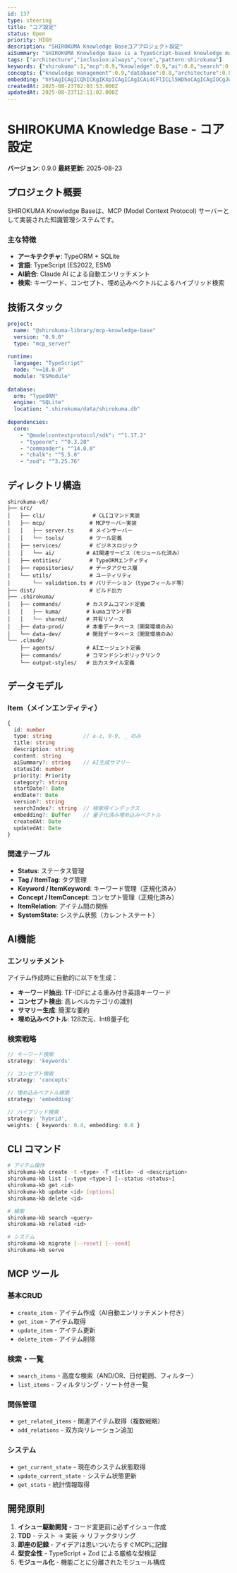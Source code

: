 ```yaml
---
id: 137
type: steering
title: "コア設定"
status: Open
priority: HIGH
description: "SHIROKUMA Knowledge Baseコアプロジェクト設定"
aiSummary: "SHIROKUMA Knowledge Base is a TypeScript-based knowledge management system implemented as an MCP server, featuring Prisma/SQLite architecture, Claude AI integration for automatic content enrichment, hybrid search capabilities with embedding vectors, and comprehensive CRUD operations for knowledge management."
tags: ["architecture","inclusion:always","core","pattern:shirokuma"]
keywords: {"shirokuma":1,"mcp":0.9,"knowledge":0.9,"ai":0.8,"search":0.8}
concepts: {"knowledge management":0.9,"database":0.8,"architecture":0.8,"ai integration":0.8,"search":0.8}
embedding: "hYSAgICAgICQhICKgIKXpICAgICAgICAi4CFlICLl5WDhoCAgICAgIOCgJWAlY6MjJCAgICAgICAgIWNgI+CgIaWgICAgICAhIWSg4CWgIiPk4CAgICAgIyNmYCAk4mdk5aAgICAgICGkJSHgIiVmY6OgICAgICAjoyIgYCAjac="
createdAt: 2025-08-23T02:03:53.000Z
updatedAt: 2025-08-23T12:11:02.000Z
---
```


# SHIROKUMA Knowledge Base - コア設定

**バージョン**: 0.9.0
**最終更新**: 2025-08-23

## プロジェクト概要

SHIROKUMA Knowledge Baseは、MCP (Model Context Protocol) サーバーとして実装された知識管理システムです。

### 主な特徴
- **アーキテクチャ**: TypeORM + SQLite
- **言語**: TypeScript (ES2022, ESM)
- **AI統合**: Claude AI による自動エンリッチメント
- **検索**: キーワード、コンセプト、埋め込みベクトルによるハイブリッド検索

## 技術スタック

```yaml
project:
  name: "@shirokuma-library/mcp-knowledge-base"
  version: "0.9.0"
  type: "mcp_server"
  
runtime:
  language: "TypeScript"
  node: ">=18.0.0"
  module: "ESModule"
  
database:
  orm: "TypeORM"
  engine: "SQLite"
  location: ".shirokuma/data/shirokuma.db"
  
dependencies:
  core:
    - "@modelcontextprotocol/sdk": "^1.17.2"
    - "typeorm": "^0.3.20"
    - "commander": "^14.0.0"
    - "chalk": "^5.5.0"
    - "zod": "^3.25.76"
```

## ディレクトリ構造

```
shirokuma-v8/
├── src/
│   ├── cli/               # CLIコマンド実装
│   ├── mcp/              # MCPサーバー実装
│   │   ├── server.ts     # メインサーバー
│   │   └── tools/        # ツール定義
│   ├── services/         # ビジネスロジック
│   │   └── ai/          # AI関連サービス（モジュール化済み）
│   ├── entities/         # TypeORMエンティティ
│   ├── repositories/     # データアクセス層
│   └── utils/            # ユーティリティ
│       └── validation.ts # バリデーション（typeフィールド等）
├── dist/                 # ビルド出力
├── .shirokuma/
│   ├── commands/        # カスタムコマンド定義
│   │   ├── kuma/        # kumaコマンド群
│   │   └── shared/      # 共有リソース
│   ├── data-prod/       # 本番データベース（開発環境のみ）
│   └── data-dev/        # 開発データベース（開発環境のみ）
└── .claude/
    ├── agents/          # AIエージェント定義
    ├── commands/        # コマンドシンボリックリンク
    └── output-styles/   # 出力スタイル定義
```

## データモデル

### Item（メインエンティティ）
```typescript
{
  id: number
  type: string          // a-z, 0-9, _ のみ
  title: string
  description: string
  content: string
  aiSummary?: string    // AI生成サマリー
  statusId: number
  priority: Priority
  category?: string
  startDate?: Date
  endDate?: Date
  version?: string
  searchIndex?: string  // 検索用インデックス
  embedding?: Buffer    // 量子化済み埋め込みベクトル
  createdAt: Date
  updatedAt: Date
}
```

### 関連テーブル
- **Status**: ステータス管理
- **Tag / ItemTag**: タグ管理
- **Keyword / ItemKeyword**: キーワード管理（正規化済み）
- **Concept / ItemConcept**: コンセプト管理（正規化済み）
- **ItemRelation**: アイテム間の関係
- **SystemState**: システム状態（カレントステート）

## AI機能

### エンリッチメント
アイテム作成時に自動的に以下を生成：
- **キーワード抽出**: TF-IDFによる重み付き英語キーワード
- **コンセプト検出**: 高レベルカテゴリの識別
- **サマリー生成**: 簡潔な要約
- **埋め込みベクトル**: 128次元、Int8量子化

### 検索戦略
```typescript
// キーワード検索
strategy: 'keywords'

// コンセプト検索  
strategy: 'concepts'

// 埋め込みベクトル検索
strategy: 'embedding'

// ハイブリッド検索
strategy: 'hybrid',
weights: { keywords: 0.4, embedding: 0.6 }
```

## CLI コマンド

```bash
# アイテム操作
shirokuma-kb create -t <type> -T <title> -d <description>
shirokuma-kb list [--type <type>] [--status <status>]
shirokuma-kb get <id>
shirokuma-kb update <id> [options]
shirokuma-kb delete <id>

# 検索
shirokuma-kb search <query>
shirokuma-kb related <id>

# システム
shirokuma-kb migrate [--reset] [--seed]
shirokuma-kb serve
```

## MCP ツール

### 基本CRUD
- `create_item` - アイテム作成（AI自動エンリッチメント付き）
- `get_item` - アイテム取得
- `update_item` - アイテム更新
- `delete_item` - アイテム削除

### 検索・一覧
- `search_items` - 高度な検索（AND/OR、日付範囲、フィルター）
- `list_items` - フィルタリング・ソート付き一覧

### 関係管理
- `get_related_items` - 関連アイテム取得（複数戦略）
- `add_relations` - 双方向リレーション追加

### システム
- `get_current_state` - 現在のシステム状態取得
- `update_current_state` - システム状態更新
- `get_stats` - 統計情報取得

## 開発原則

1. **イシュー駆動開発** - コード変更前に必ずイシュー作成
2. **TDD** - テスト → 実装 → リファクタリング
3. **即座の記録** - アイデアは思いついたらすぐMCPに記録
4. **型安全性** - TypeScript + Zod による厳格な型検証
5. **モジュール化** - 機能ごとに分離されたモジュール構成